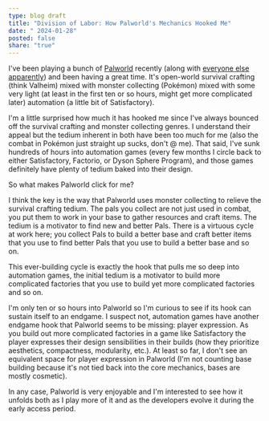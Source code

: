 ```yaml
---
type: blog draft
title: "Division of Labor: How Palworld's Mechanics Hooked Me"
date: " 2024-01-28"
posted: false
share: "true"
---
```


I've been playing a bunch of [Palworld](https://www.pocketpair.jp/palworld) recently (along with [everyone else apparently](https://www.ign.com/articles/palworld-has-huge-weekend-sells-5-million-and-overtakes-cyberpunk-2077-in-steams-most-played-games-list)) and been having a great time. It's open-world survival crafting (think Valheim) mixed with monster collecting (Pokémon) mixed with some very light (at least in the first ten or so hours, might get more complicated later) automation (a little bit of Satisfactory).

I'm a little surprised how much it has hooked me since I've always bounced off the survival crafting and monster collecting genres. I understand their appeal but the tedium inherent in both have been too much for me (also the combat in Pokémon just straight up sucks, don't @ me). That said, I've sunk hundreds of hours into automation games (every few months I circle back to either Satisfactory, Factorio, or Dyson Sphere Program), and those games definitely have plenty of tedium baked into their design.

So what makes Palworld click for me?

I think the key is the way that Palworld uses monster collecting to relieve the survival crafting tedium. The pals you collect are not just used in combat, you put them to work in your base to gather resources and craft items. The tedium is a motivator to find new and better Pals. There is a virtuous cycle at work here; you collect Pals to build a better base and craft better items that you use to find better Pals that you use to build a better base and so on.

This ever-building cycle is exactly the hook that pulls me so deep into automation games, the initial tedium is a motivator to build more complicated factories that you use to build yet more complicated factories and so on.

I'm only ten or so hours into Palworld so I'm curious to see if its hook can sustain itself to an endgame. I suspect not, automation games have another endgame hook that Palworld seems to be missing: player expression. As you build out more complicated factories in a game like Satisfactory the player expresses their design sensibilities in their builds (how they prioritize aesthetics, compactness, modularity, etc.). At least so far, I don't see an equivalent space for player expression in Palworld (I'm not counting base building because it's not tied back into the core mechanics, bases are mostly cosmetic).

In any case, Palworld is very enjoyable and I'm interested to see how it unfolds both as I play more of it and as the developers evolve it during the early access period. 
